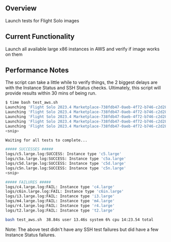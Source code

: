 ## Overview

Launch tests for Flight Solo images

## Current Functionality

Launch all available large x86 instances in AWS and verify if image works on them

## Performance Notes

The script can take a little while to verify things, the 2 biggest delays are with the Instance Status and SSH Status checks. Ultimately, this script will provide results within 30 mins of being run. 

```bash
$ time bash test_aws.sh
Launching 'Flight Solo 2023.4 Marketplace-738fdb47-0aeb-4f72-b746-c2d28a8e541c' on 'c4.large'
Launching 'Flight Solo 2023.4 Marketplace-738fdb47-0aeb-4f72-b746-c2d28a8e541c' on 'c5.large'
Launching 'Flight Solo 2023.4 Marketplace-738fdb47-0aeb-4f72-b746-c2d28a8e541c' on 'c5a.large'
Launching 'Flight Solo 2023.4 Marketplace-738fdb47-0aeb-4f72-b746-c2d28a8e541c' on 'c5d.large'
Launching 'Flight Solo 2023.4 Marketplace-738fdb47-0aeb-4f72-b746-c2d28a8e541c' on 'c5n.large'
<snip>

Waiting for all tests to complete...

##### SUCCESSES #####
logs/c5.large.log:SUCCESS: Instance type 'c5.large'
logs/c5a.large.log:SUCCESS: Instance type 'c5a.large'
logs/c5d.large.log:SUCCESS: Instance type 'c5d.large'
logs/c5n.large.log:SUCCESS: Instance type 'c5n.large'
<snip>

##### FAILURES #####
logs/c4.large.log:FAIL: Instance type 'c4.large'
logs/c6in.large.log:FAIL: Instance type 'c6in.large'
logs/i3.large.log:FAIL: Instance type 'i3.large'
logs/m4.large.log:FAIL: Instance type 'm4.large'
logs/r4.large.log:FAIL: Instance type 'r4.large'
logs/t2.large.log:FAIL: Instance type 't2.large'

bash test_aws.sh  38.84s user 13.46s system 6% cpu 14:23.54 total
```

Note: The above test didn't have any SSH test failures but did have a few Instance Status failures.
